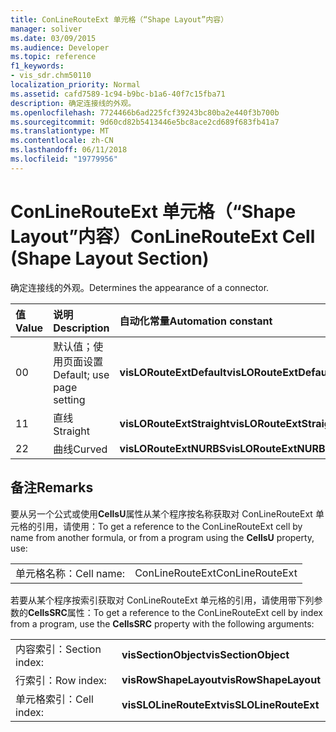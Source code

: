 ```yaml
---
title: ConLineRouteExt 单元格（“Shape Layout”内容）
manager: soliver
ms.date: 03/09/2015
ms.audience: Developer
ms.topic: reference
f1_keywords:
- vis_sdr.chm50110
localization_priority: Normal
ms.assetid: cafd7589-1c94-b9bc-b1a6-40f7c15fba71
description: 确定连接线的外观。
ms.openlocfilehash: 7724466b6ad225fcf39243bc80ba2e440f3b700b
ms.sourcegitcommit: 9d60cd82b5413446e5bc8ace2cd689f683fb41a7
ms.translationtype: MT
ms.contentlocale: zh-CN
ms.lasthandoff: 06/11/2018
ms.locfileid: "19779956"
---
```

# <a name="conlinerouteext-cell-shape-layout-section"></a><span data-ttu-id="6f8be-103">ConLineRouteExt 单元格（“Shape Layout”内容）</span><span class="sxs-lookup"><span data-stu-id="6f8be-103">ConLineRouteExt Cell (Shape Layout Section)</span></span>

<span data-ttu-id="6f8be-104">确定连接线的外观。</span><span class="sxs-lookup"><span data-stu-id="6f8be-104">Determines the appearance of a connector.</span></span>
  
|<span data-ttu-id="6f8be-105">**值**</span><span class="sxs-lookup"><span data-stu-id="6f8be-105">**Value**</span></span>|<span data-ttu-id="6f8be-106">**说明**</span><span class="sxs-lookup"><span data-stu-id="6f8be-106">**Description**</span></span>|<span data-ttu-id="6f8be-107">**自动化常量**</span><span class="sxs-lookup"><span data-stu-id="6f8be-107">**Automation constant**</span></span>|
|:-----|:-----|:-----|
| <span data-ttu-id="6f8be-108">0</span><span class="sxs-lookup"><span data-stu-id="6f8be-108">0</span></span>  <br/> | <span data-ttu-id="6f8be-109">默认值；使用页面设置</span><span class="sxs-lookup"><span data-stu-id="6f8be-109">Default; use page setting</span></span>  <br/> |<span data-ttu-id="6f8be-110">**visLORouteExtDefault**</span><span class="sxs-lookup"><span data-stu-id="6f8be-110">**visLORouteExtDefault**</span></span> <br/> |
| <span data-ttu-id="6f8be-111">1</span><span class="sxs-lookup"><span data-stu-id="6f8be-111">1</span></span>  <br/> | <span data-ttu-id="6f8be-112">直线</span><span class="sxs-lookup"><span data-stu-id="6f8be-112">Straight</span></span>  <br/> |<span data-ttu-id="6f8be-113">**visLORouteExtStraight**</span><span class="sxs-lookup"><span data-stu-id="6f8be-113">**visLORouteExtStraight**</span></span> <br/> |
| <span data-ttu-id="6f8be-114">2</span><span class="sxs-lookup"><span data-stu-id="6f8be-114">2</span></span>  <br/> | <span data-ttu-id="6f8be-115">曲线</span><span class="sxs-lookup"><span data-stu-id="6f8be-115">Curved</span></span>  <br/> |<span data-ttu-id="6f8be-116">**visLORouteExtNURBS**</span><span class="sxs-lookup"><span data-stu-id="6f8be-116">**visLORouteExtNURBS**</span></span> <br/> |
   
## <a name="remarks"></a><span data-ttu-id="6f8be-117">备注</span><span class="sxs-lookup"><span data-stu-id="6f8be-117">Remarks</span></span>

<span data-ttu-id="6f8be-118">要从另一个公式或使用**CellsU**属性从某个程序按名称获取对 ConLineRouteExt 单元格的引用，请使用：</span><span class="sxs-lookup"><span data-stu-id="6f8be-118">To get a reference to the ConLineRouteExt cell by name from another formula, or from a program using the **CellsU** property, use:</span></span> 
  
|||
|:-----|:-----|
| <span data-ttu-id="6f8be-119">单元格名称：</span><span class="sxs-lookup"><span data-stu-id="6f8be-119">Cell name:</span></span>  <br/> | <span data-ttu-id="6f8be-120">ConLineRouteExt</span><span class="sxs-lookup"><span data-stu-id="6f8be-120">ConLineRouteExt</span></span>  <br/> |
   
<span data-ttu-id="6f8be-121">若要从某个程序按索引获取对 ConLineRouteExt 单元格的引用，请使用带下列参数的**CellsSRC**属性：</span><span class="sxs-lookup"><span data-stu-id="6f8be-121">To get a reference to the ConLineRouteExt cell by index from a program, use the **CellsSRC** property with the following arguments:</span></span> 
  
|||
|:-----|:-----|
| <span data-ttu-id="6f8be-122">内容索引：</span><span class="sxs-lookup"><span data-stu-id="6f8be-122">Section index:</span></span>  <br/> |<span data-ttu-id="6f8be-123">**visSectionObject**</span><span class="sxs-lookup"><span data-stu-id="6f8be-123">**visSectionObject**</span></span> <br/> |
| <span data-ttu-id="6f8be-124">行索引：</span><span class="sxs-lookup"><span data-stu-id="6f8be-124">Row index:</span></span>  <br/> |<span data-ttu-id="6f8be-125">**visRowShapeLayout**</span><span class="sxs-lookup"><span data-stu-id="6f8be-125">**visRowShapeLayout**</span></span> <br/> |
| <span data-ttu-id="6f8be-126">单元格索引：</span><span class="sxs-lookup"><span data-stu-id="6f8be-126">Cell index:</span></span>  <br/> |<span data-ttu-id="6f8be-127">**visSLOLineRouteExt**</span><span class="sxs-lookup"><span data-stu-id="6f8be-127">**visSLOLineRouteExt**</span></span> <br/> |
   

